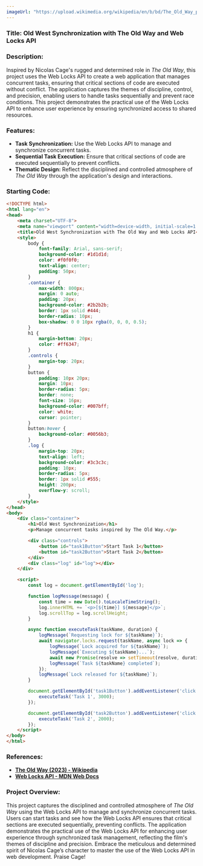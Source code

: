 ```yaml
---
imageUrl: "https://upload.wikimedia.org/wikipedia/en/b/bd/The_Old_Way_poster.jpg"
---
```

### **Title: Old West Synchronization with The Old Way and Web Locks API**

### **Description:**
Inspired by Nicolas Cage's rugged and determined role in *The Old Way*, this project uses the Web Locks API to create a web application that manages concurrent tasks, ensuring that critical sections of code are executed without conflict. The application captures the themes of discipline, control, and precision, enabling users to handle tasks sequentially and prevent race conditions. This project demonstrates the practical use of the Web Locks API to enhance user experience by ensuring synchronized access to shared resources.

### **Features:**
- **Task Synchronization:** Use the Web Locks API to manage and synchronize concurrent tasks.
- **Sequential Task Execution:** Ensure that critical sections of code are executed sequentially to prevent conflicts.
- **Thematic Design:** Reflect the disciplined and controlled atmosphere of *The Old Way* through the application's design and interactions.

### **Starting Code:**

```html
<!DOCTYPE html>
<html lang="en">
<head>
    <meta charset="UTF-8">
    <meta name="viewport" content="width=device-width, initial-scale=1.0">
    <title>Old West Synchronization with The Old Way and Web Locks API</title>
    <style>
        body {
            font-family: Arial, sans-serif;
            background-color: #1d1d1d;
            color: #f0f0f0;
            text-align: center;
            padding: 50px;
        }
        .container {
            max-width: 800px;
            margin: 0 auto;
            padding: 20px;
            background-color: #2b2b2b;
            border: 1px solid #444;
            border-radius: 10px;
            box-shadow: 0 0 10px rgba(0, 0, 0, 0.5);
        }
        h1 {
            margin-bottom: 20px;
            color: #ff6347;
        }
        .controls {
            margin-top: 20px;
        }
        button {
            padding: 10px 20px;
            margin: 10px;
            border-radius: 5px;
            border: none;
            font-size: 16px;
            background-color: #007bff;
            color: white;
            cursor: pointer;
        }
        button:hover {
            background-color: #0056b3;
        }
        .log {
            margin-top: 20px;
            text-align: left;
            background-color: #3c3c3c;
            padding: 10px;
            border-radius: 5px;
            border: 1px solid #555;
            height: 200px;
            overflow-y: scroll;
        }
    </style>
</head>
<body>
    <div class="container">
        <h1>Old West Synchronization</h1>
        <p>Manage concurrent tasks inspired by The Old Way.</p>

        <div class="controls">
            <button id="task1Button">Start Task 1</button>
            <button id="task2Button">Start Task 2</button>
        </div>
        <div class="log" id="log"></div>
    </div>

    <script>
        const log = document.getElementById('log');

        function logMessage(message) {
            const time = new Date().toLocaleTimeString();
            log.innerHTML += `<p>[${time}] ${message}</p>`;
            log.scrollTop = log.scrollHeight;
        }

        async function executeTask(taskName, duration) {
            logMessage(`Requesting lock for ${taskName}`);
            await navigator.locks.request(taskName, async lock => {
                logMessage(`Lock acquired for ${taskName}`);
                logMessage(`Executing ${taskName}...`);
                await new Promise(resolve => setTimeout(resolve, duration));
                logMessage(`Task ${taskName} completed`);
            });
            logMessage(`Lock released for ${taskName}`);
        }

        document.getElementById('task1Button').addEventListener('click', () => {
            executeTask('Task 1', 3000);
        });

        document.getElementById('task2Button').addEventListener('click', () => {
            executeTask('Task 2', 2000);
        });
    </script>
</body>
</html>
```

### **References:**
- **[The Old Way (2023) - Wikipedia](https://en.wikipedia.org/wiki/The_Old_Way)**
- **[Web Locks API - MDN Web Docs](https://developer.mozilla.org/en-US/docs/Web/API/Web_Locks_API)**

### **Project Overview:**
This project captures the disciplined and controlled atmosphere of *The Old Way* using the Web Locks API to manage and synchronize concurrent tasks. Users can start tasks and see how the Web Locks API ensures that critical sections are executed sequentially, preventing conflicts. The application demonstrates the practical use of the Web Locks API for enhancing user experience through synchronized task management, reflecting the film's themes of discipline and precision. Embrace the meticulous and determined spirit of Nicolas Cage’s character to master the use of the Web Locks API in web development. Praise Cage!